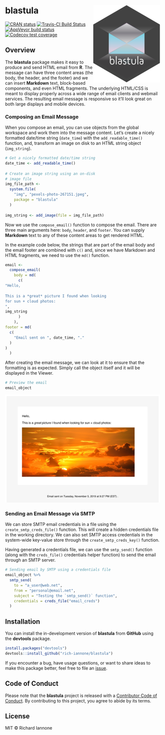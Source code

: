 
<!-- README.md is generated from README.Rmd. Please edit that file -->

# blastula <a href='http://rich-iannone.github.io/blastula/'><img src="man/figures/logo.svg" align="right" height="250px" /></a>

[![CRAN
status](https://www.r-pkg.org/badges/version/blastula)](https://CRAN.R-project.org/package=blastula)
[![Travis-CI Build
Status](https://travis-ci.org/rich-iannone/blastula.svg?branch=master)](https://travis-ci.org/rich-iannone/blastula)
[![AppVeyor build
status](https://ci.appveyor.com/api/projects/status/github/rich-iannone/blastula?branch=master&svg=true)](https://ci.appveyor.com/project/rich-iannone/blastula)
[![Codecov test
coverage](https://codecov.io/gh/rich-iannone/blastula/branch/master/graph/badge.svg)](https://codecov.io/gh/rich-iannone/blastula?branch=master)

## Overview

The **blastula** package makes it easy to produce and send HTML email
from **R**. The message can have three content areas (the body, the
header, and the footer) and we can insert **Markdown** text, block-based
components, and even HTML fragments. The underlying HTML/CSS is meant to
display properly across a wide range of email clients and webmail
services. The resulting email message is responsive so it’ll look great
on both large displays and mobile devices.

### Composing an Email Message

When you compose an email, you can use objects from the global workspace
and work them into the message content. Let’s create a nicely formatted
date/time string (`date_time`) with the `add_readable_time()` function,
and, transform an image on disk to an HTML string object (`img_string`).

``` r
# Get a nicely formatted date/time string
date_time <- add_readable_time()

# Create an image string using an on-disk
# image file
img_file_path <-
  system.file(
    "img", "pexels-photo-267151.jpeg",
    package = "blastula"
  )

img_string <- add_image(file = img_file_path)
```

Now we use the `compose_email()` function to compose the email. There
are three main arguments here: `body`, `header`, and `footer`. You can
supply **Markdown** text to any of these content areas to get rendered
HTML.

In the example code below, the strings that are part of the email body
and the email footer are combined with `c()` and, since we have Markdown
and HTML fragments, we need to use the `md()` function.

``` r
email <-
  compose_email(
    body = md(
      c(
"Hello,

This is a *great* picture I found when looking
for sun + cloud photos:
",
img_string
      )
    ),
footer = md(
  c(
    "Email sent on ", date_time, "."
  )
)
  )
```

After creating the email message, we can look at it to ensure that the
formatting is as expected. Simply call the object itself and it will be
displayed in the Viewer.

``` r
# Preview the email
email_object
```

<img src="man/figures/rstudio_preview_email.png">

### Sending an Email Message via SMTP

We can store SMTP email credentials in a file using the
`create_smtp_creds_file()` function. This will create a hidden
credentials file in the working directory. We can also set SMTP access
credentials in the system-wide key-value store through the
`create_smtp_creds_key()` function.

Having generated a credentials file, we can use the `smtp_send()`
function (along with the `creds_file()` credentials helper function) to
send the email through an SMTP server.

``` r
# Sending email by SMTP using a credentials file
email_object %>%
  smtp_send(
    to = "a_user@web.net",
    from = "personal@email.net",
    subject = "Testing the `smtp_send()` function",
    credentials = creds_file("email_creds")
  )
```

## Installation

You can install the in-development version of **blastula** from
**GitHub** using the **devtools** package.

``` r
install.packages("devtools")
devtools::install_github("rich-iannone/blastula")
```

If you encounter a bug, have usage questions, or want to share ideas to
make this package better, feel free to file an
[issue](https://github.com/rich-iannone/blastula/issues).

## Code of Conduct

Please note that the **blastula** project is released with a
[Contributor Code of Conduct](CODE_OF_CONDUCT.md). By contributing to
this project, you agree to abide by its terms.

## License

MIT © Richard Iannone
